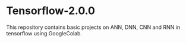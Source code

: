 # Tensorflow-2.0.0
This repository contains basic projects on ANN, DNN, CNN and RNN in tensorflow using GoogleColab.
